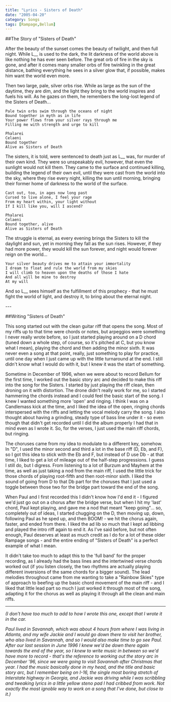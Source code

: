```yaml
---
title: "Lyrics - Sisters of Death"
date: "2005-04-20"
category: Songs
tags: [Rampage,Bellum]
---
```


##The Story of "Sisters of Death"

After the beauty of the sunset comes the beauty of twilight, and then full night. While L\_\_ is used to the dark, the lit darkness of the world above is like nothing he has ever seen before. The great orb of fire in the sky is gone, and after it comes many smaller orbs of fire twinkling in the great distance, bathing everything he sees in a silver glow that, if possible, makes him want the world even more.

Then two large, pale, silver orbs rise. While as large as the sun of the daytime, they are dim, and the light they bring to the world inspires and fuels his will. As he gazes on them, he remembers the long-lost legend of the Sisters of Death...

```
Pale twin orbs swim through the oceans of night
Bound together in myth as in life
Your power flows from your silver rays through me
Filling me with strength and urge to kill

Phalarei
Celaeni
Bound together
Alive as Sisters of Death
```

The sisters, it is told, were sentenced to death just as L\_\_ was, for murder of their own kind. They were so unspeakably evil, however, that even the sunlight would not kill them. They came to the surface and continued killing, building the legend of their own evil, until they were cast from the world into the sky, where they rise every night, killing the sun until morning, bringing their former home of darkness to the world of the surface.

```
Cast out, too, in ages now long past
Cursed to live alone, I feel your rage
From my heart within, your light without
If I kill like you, will I ascend?

Phalarei
Celaeni
Bound together, alive
Alive as Sisters of Death
```

The struggle is eternal, as every evening brings the Sisters to kill the daylight and sun, yet in morning they fall as the sun rises. However, if they had more power, they would kill the sun forever, and night would forever reign on the world...

```
Your silver beauty drives me to attain your immortality
I dream to float and rule the world from my skies
I will climb to heaven upon the deaths of those I hate
And all will be mine to destroy 
At my will
```

And so L\_\_ sees himself as the fulfillment of this prophecy - that he must fight the world of light, and destroy it, to bring about the eternal night.

\-\-\-

##Writing "Sisters of Death"

This song started out with the clean guitar riff that opens the song. Most of my riffs up to that time were chords or notes, but arpeggios were something I never really wrote before, so I just started playing around on a D chord (tuned down a whole step, of course, so it's pitched at C, but you know what I mean), playing the chord and then adding the minor sixth. It was never even a song at that point, really, just something to play for practice, until one day when I just came up with the little turnaround at the end. I still didn't know what I would do with it, but I knew it was the start of something.

Sometime in December of 1996, when we were about to record Bellum for the first time, I worked out the basic story arc and decided to make this riff into the song for the Sisters. I started by just playing the riff clean, then droning on it with distortion. The drone didn't really work for me, so I started hammering the chords instead and I could feel the basic start of the song. I knew I wanted something more 'open' and ringing. I think I was on a Candlemass kick at the time, and I liked the idea of the open, ringing chords interspersed with the riffs and letting the vocal melody carry the song. I also thought about having a grinding, steady type of bass line under it - so even though that didn't get recorded until I did the album properly I had that in mind even as I wrote it. So, for the verses, I just used the main riff chords, but ringing.

The choruses came from my idea to modulate to a different key, somehow. In "D", I used the minor second and third a lot in the base riff (D, Eb, and F), so I got this idea to stick with the Eb and F, but instead of D use Db - at that time, I liked to get a lot of mileage out of the half-step progressions. I guess I still do, but I digress. From listening to a lot of Burzum and Mayhem at the time, as well as just taking a nod from the main riff, I used the little trick for those chords of playing root-fifth and then root-minor sixth. I liked the sound of going from D to that Db part for the choruses that I just used a toggle between those two for the bridge part toward the end of the song.

When Paul and I first recorded this I didn't know how I'd end it - I figured we'd just go out on a chorus after the bridge verse, but when I hit my 'last' chord, Paul kept playing, and gave me a nod that meant "keep going"... so, completely out of ideas, I started chugging on the D, then moving up, down, following Paul as he sped up, and then BOOM! - we hit the chorus again, faster, and ended from there. I liked the ad lib so much that I kept ad libbing and played the intro riff again to end it. As I've said before, but not often enough, Paul deserves at least as much credit as I do for a lot of these older Rampage songs - and the entire ending of "Sisters of Death" is a perfect example of what I mean.

It didn't take too much to adapt this to the 'full band' for the proper recording, as I already had the bass lines and the intertwined verse chords worked out (if you listen closely, the two rhythms are actually playing different inversions of the same chords for a bigger sound). The lead melodies throughout came from me wanting to take a "Rainbow Skies" type of approach to beefing up the basic chord movement of the main riff - and I liked that little lead part so much I just worked it through most of the song, adapting it for the chorus as well as playing it through all the clean and main riffs.

***

*(I don't have too much to add to how I wrote this one, except that I wrote it in the car.*

*Paul lived in Savannah, which was about 4 hours from where I was living in Atlanta, and my wife Jackie and I would go down there to visit her brother, who also lived in Savannah, and so I would also make time to go see Paul. After our last session in June 1996 I knew we'd be down there again towards the end of the year, so I knew to write music in between so we'd have more to record - that's the reference to working out the story arc in December '96, since we were going to visit Savannah after Christmas that year. I had the music basically done in my head, and the title and basic story arc, but I remember being on I-16, the single most boring stretch of Interstate highway in Georgia, and Jackie was driving while I was scribbling and tweaking lyrics in a little yellow steno pad I had cribbed from work. Not exactly the most ignoble way to work on a song that I've done, but close to it.)*
